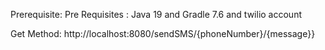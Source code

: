 Prerequisite: Pre Requisites : Java 19 and Gradle 7.6 and twilio account

Get Method: http://localhost:8080/sendSMS/{phoneNumber}/{message}}